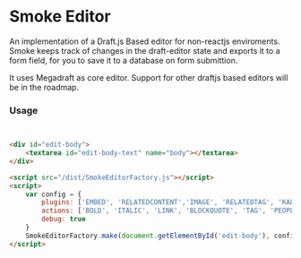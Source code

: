 # Smoke Editor

An implementation of a Draft.js Based editor for non-reactjs enviroments.
Smoke keeps track of changes in the draft-editor state and exports it to a form field, for you to save it to a database on form submittion.

It uses Megadraft as core editor. Support for other draftjs based editors will be in the roadmap.

### Usage

```html


<div id="edit-body">
    <textarea id="edit-body-text" name="body"></textarea>
</div>

<script src="/dist/SmokeEditorFactory.js"></script>
<script>
    var config = {
        plugins: ['EMBED', 'RELATEDCONTENT','IMAGE', 'RELATEDTAG', 'KALTURA'],
        actions: ['BOLD', 'ITALIC', 'LINK', 'BLOCKQUOTE', 'TAG', 'PEOPLE', 'SUBTITLE'],
        debug: true
    }
    SmokeEditorFactory.make(document.getElementById('edit-body'), config);
</script>

```


